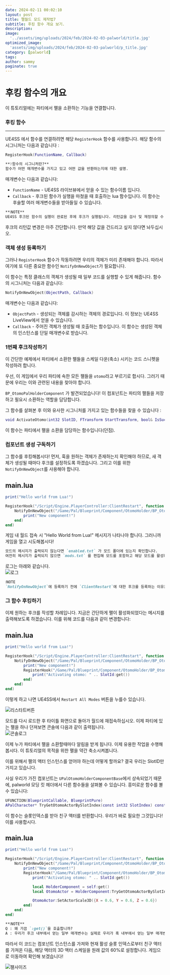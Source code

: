 ```yaml
---
date: 2024-02-11 00:02:10
layout: post
title: 팰월드 모드 제작법7
subtitle: 후킹 함수 개요 보기.
description: 
image: 
  '../assets/img/uploads/2024/feb/2024-02-03-palworld/title.jpg'
optimized_image:    
  'assets/img/uploads/2024/feb/2024-02-03-palworld/p_title.jpg'
category: [palworld]
tags:  
author: sammy
paginate: true
---
```

# 후킹 함수의 개요

이 튜토리얼에는 파티에서 팰을 소환하는 기능을 연결합니다.

### 후킹 함수
*****
UE4SS 에서 함수를 연결하려면 해당 `RegisterHook` 함수를 사용합니다.
해당 함수의 시그니처는 다음과 같습니다 :  

  ```lua
  RegisterHook(FunctionName, Callback)
  ```
```markdown
**❔함수의 시그니처란?** 
함수가 어떤 매개변수를 가지고 있고 어떤 값을 반환하는지에 대한 설명.
```
매개변수는 다음과 같습니다: 
  * `FunctionName` - UE4SS 라이브뷰에서 얻을 수 있는 함수이름 입니다.
  * `Callback` - 후크된 함수가 실행을 마쳤을 때 호출하는 lua 함수입니다. 이 함수는 후술할 여러 매개변수들을 받아들일 수 있습니다.
```markdown
**❕NOTE**
UE4SS 후크된 함수의 실행이 완료된 후에 후크가 실행됩니다. 리턴값을 검사 및 재정의할 수 있는 기능이 있습니다.
```
후크의 리턴값 변경은 아주 간단합니다. 만약 해당 값을 건드리고 싶지 않다면 놔두십시오.

### 객체 생성 등록하기

그러나 `RegisterHook` 함수가 작동하려면 우리의 객체가 미리 존재해야 합니다. 따라서 여기에 또 다른 중요한 함수인 `NotifyOnNewObject`가 필요합니다.

이 함수는 특정 클래스의 객체가 생성될 때 일부 코드를 실행할 수 있게 해줍니다. 함수의 시그니처는 다음과 같습니다:  
  ```lua
  NotifyOnNewObject(ObjectPath, Callback)
  ```
매개변수는 다음과 같습니다:
  * `ObjectPath` - 생성되는 객체를 감시하는 객체의 경로입니다. 이 정보는 UE4SS LiveView에서 얻을 수 있습니다.
  * `Callback` - 주어진 객체가 생성될 때 호출하는 함수입니다. 이 함수는 생성된 객체의 인스턴스를 단일 매개변수로 받습니다.

### 1번째 후크작성하기
이 간단한 예제에서 파티에서 소환한 팰들을 스케일 다운(축소) 시키는 코드 스니펫을 작성하려 합니다.

우선, 이 게임에서 우리 파티에 속한 모든 팰들을 `otomo`라고 부르기로 합시다.
그러기 때문에 우리는 이와 관련된 내용을 찾아야 합니다.

`BP_OtomoPalHolderComponent` 가 발견되었습니다! 
이 컴포넌트는 파티의 팰들을 저장하고 필요시 소환하는 역할을 담당합니다.

그 함수를 살펴본 후 이와 유사한 시그니처를 가지고 있는 함수들을 찾을 수 있습니다 :  
  ```lua
  void ActivateOtomo(int32 SlotID, FTransform StartTransform, bool& IsSuccess);
  ```
이 함수는 파티에서 팰을 소환을 담당하는 함수입니다(던짐).

### 컴포넌트 생성 구독하기
그 함수를 후킹해봅시다! 먼저, 훅을 원하는 객체가 존재하는지 확인해야 하므로, 새 객체가 생성될 때마다 후크를 설정하도록 하겠습니다. 그리고 이를 위한 `NotifyOnNewObject`를 사용해야 합니다.

main.lua
---
```lua
print("Hello world from Lua!")

RegisterHook("/Script/Engine.PlayerController:ClientRestart", function (Context)
    NotifyOnNewObject("/Game/Pal/Blueprint/Component/OtomoHolder/BP_OtomoPalHolderComponent.BP_OtomoPalHolderComponent_C", function (Component)
        print("New component!")
    end)
end)
```
게임 내 월드 접속 시  "Hello World from Lua!" 메시지가 나타나야 합니다. 
그러니까 게임을 열고 시도해봅시다!

  ```markdown
  모드의 메시지가 출력되지 않는다면 `enabled.txt` 가 모드 폴더에 있는지 확인합니다.
  여전히 메시지가 출력되지 않으면 `mods.txt` 를 편집해 모드를 포함하고 해당 모드를 활성화합니다.
  ```
로그는 아래와 같습니다.  
![로그](../assets/img/uploads/2024/feb/2024-02-03-palworld/2024-02-10-LuaModStructure/2.print.png)

  ```markdown
  ❕NOTE
  `NotifyOnNewObject`에 등록하기 전에 `ClientRestart`에 대한 후크를 등록하는 이유는 그렇게 하지않으면 등록의 신뢰성이 없어 컴포넌트가 생성될 시 항상 호출되지 않을 수 있기 때문입니다.
  ```

### 그 함수 후킹하기
이제 원하는 후크를 작성할 차례입니다. 지금은 간단하게 팰이 활성화되었다는 메시지를 출력해보도록 하겠습니다. 이를 위해 코드를 다음과 같이 변경합니다:

main.lua
---
```lua
print("Hello world from Lua!")

RegisterHook("/Script/Engine.PlayerController:ClientRestart", function (Context)
    NotifyOnNewObject("/Game/Pal/Blueprint/Component/OtomoHolder/BP_OtomoPalHolderComponent.BP_OtomoPalHolderComponent_C", function (Component)
        print("New component!")
        RegisterHook("/Game/Pal/Blueprint/Component/OtomoHolder/BP_OtomoPalHolderComponent.BP_OtomoPalHolderComponent_C:ActivateOtomo", function (self, SlotId)
            print("Activating otomo: " .. SlotId:get())
        end)
    end)
end)
```
이렇게 하고 나면 UE4SS에서 `Restart All Modes` 버튼을 누를수 있습니다.

![리스타트버튼](../assets/img/uploads/2024/feb/2024-02-03-palworld/2024-02-10-LuaModStructure/3.restartButton.png)

모드를 다시 로드한 후 타이틀 화면으로 돌아가 월드에 재접속하십시오.
이제 파티에 있는 팰을 하나 던져보면 콘솔에 다음과 같이 출력됩니다.  
![콘솔로그](../assets/img/uploads/2024/feb/2024-02-03-palworld/2024-02-10-LuaModStructure/4.consolLog.png)

이제 누가 파티에서 팰을 소환할때마다 알림을 받게 됩니다.
이제 유용한 작업을 수행해봅시다. 이 튜토리얼의 목적을 위한 팰을 약간 축소시켜봅니다.

이를 위해서 팰의 액터 인스턴스를 얻어야 하는데 어떻게 할까요?
결국 우리는 SlotID만 가지고 있습니다.

사실 우리가 가진 컴포넌트는 `UPalOtomoHolderComponentBase`에서 상속되었기 때문에, palworld 모딩 킷 헤더에서 다른 함수들을 살펴볼 수 있습니다. 흥미로운 함수를 볼 수 있습니다:

```lua
UFUNCTION(BlueprintCallable, BlueprintPure)
APalCharacter* TryGetOtomoActorBySlotIndex(const int32 SlotIndex) const;
```
이 함수는 슬롯인덱스를 받아 친구 액터를 반환합니다. 
우리가 바로 필요한 그것입니다! 이를 사용합시다.

main.lua
---
```lua
print("Hello world from Lua!")

RegisterHook("/Script/Engine.PlayerController:ClientRestart", function (Context)
    NotifyOnNewObject("/Game/Pal/Blueprint/Component/OtomoHolder/BP_OtomoPalHolderComponent.BP_OtomoPalHolderComponent_C", function (Component)
        print("New component!")
        RegisterHook("/Game/Pal/Blueprint/Component/OtomoHolder/BP_OtomoPalHolderComponent.BP_OtomoPalHolderComponent_C:ActivateOtomo", function (self, SlotId)
            print("Activating otomo: " .. SlotId:get())

            local HolderComponent = self:get()
            local OtomoActor = HolderComponent:TryGetOtomoActorBySlotIndex(SlotId:get())

            OtomoActor:SetActorScale3D({X = 0.6, Y = 0.6, Z = 0.6})
        end)
    end)
end)
```
```markdown
**❕NOTE**
Q : 왜 가끔 `:get()`을 호출합니까?
A : 우리가 후크 내부에서 얻는 일부 매개변수는 실제로 우리가 훅 내부에서 얻는 일부 매개변수는 실제로 `RemoteUnrealParam`이며, 일반적으로 이들은 액터, 객체 등의 인스턴스입니다. 따라서 이들의 내부 값을 얻으려면 `:get()`을 호출해야 합니다.
```

따라서 이 코드는 컴포넌트 인스턴스를 가져와 현재 활성 슬롯 인덱스로부터 친구 액터를 가져온 다음, 해당 액터의 3D 액터 스케일을 원래 값의 60%로 설정합니다. 게임으로 이동하여 확인해 보겠습니다!

![팰사이즈](../assets/img/uploads/2024/feb/2024-02-03-palworld/2024-02-10-LuaModStructure/5.palSize.jpg)


